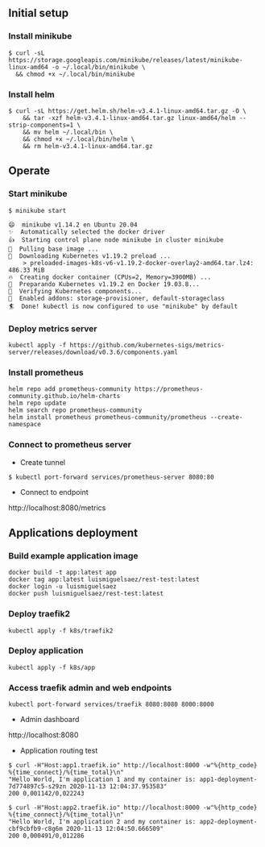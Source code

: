
## Initial setup

### Install minikube

```
$ curl -sL https://storage.googleapis.com/minikube/releases/latest/minikube-linux-amd64 -o ~/.local/bin/minikube \
  && chmod +x ~/.local/bin/minikube
```

### Install helm

```
$ curl -sL https://get.helm.sh/helm-v3.4.1-linux-amd64.tar.gz -O \
    && tar -xzf helm-v3.4.1-linux-amd64.tar.gz linux-amd64/helm --strip-components=1 \
    && mv helm ~/.local/bin \
    && chmod +x ~/.local/bin/helm \
    && rm helm-v3.4.1-linux-amd64.tar.gz
```

## Operate

### Start minikube

```
$ minikube start

😄  minikube v1.14.2 en Ubuntu 20.04
✨  Automatically selected the docker driver
👍  Starting control plane node minikube in cluster minikube
🚜  Pulling base image ...
💾  Downloading Kubernetes v1.19.2 preload ...
    > preloaded-images-k8s-v6-v1.19.2-docker-overlay2-amd64.tar.lz4: 486.33 MiB
🔥  Creating docker container (CPUs=2, Memory=3900MB) ...
🐳  Preparando Kubernetes v1.19.2 en Docker 19.03.8...
🔎  Verifying Kubernetes components...
🌟  Enabled addons: storage-provisioner, default-storageclass
🏄  Done! kubectl is now configured to use "minikube" by default
```

### Deploy metrics server

```
kubectl apply -f https://github.com/kubernetes-sigs/metrics-server/releases/download/v0.3.6/components.yaml
```

### Install prometheus

```
helm repo add prometheus-community https://prometheus-community.github.io/helm-charts
helm repo update
helm search repo prometheus-community
helm install prometheus prometheus-community/prometheus --create-namespace
```

### Connect to prometheus server

- Create tunnel

```
$ kubectl port-forward services/prometheus-server 8080:80
```

- Connect to endpoint

http://localhost:8080/metrics


## Applications deployment

### Build example application image

```
docker build -t app:latest app
docker tag app:latest luismiguelsaez/rest-test:latest
docker login -u luismiguelsaez
docker push luismiguelsaez/rest-test:latest
```

### Deploy traefik2

```
kubectl apply -f k8s/traefik2
```

### Deploy application

```
kubectl apply -f k8s/app
```

### Access traefik admin and web endpoints

```
kubectl port-forward services/traefik 8080:8080 8000:8000
```

- Admin dashboard

http://localhost:8080

- Application routing test

```
$ curl -H"Host:app1.traefik.io" http://localhost:8000 -w"%{http_code} %{time_connect}/%{time_total}\n"
"Hello World, I'm application 1 and my container is: app1-deployment-7d774897c5-s29zn 2020-11-13 12:04:37.953583"
200 0,001142/0,022243

$ curl -H"Host:app2.traefik.io" http://localhost:8000 -w"%{http_code} %{time_connect}/%{time_total}\n"
"Hello World, I'm application 2 and my container is: app2-deployment-cbf9cbfb9-c8g6m 2020-11-13 12:04:50.666509"
200 0,000491/0,012286
```